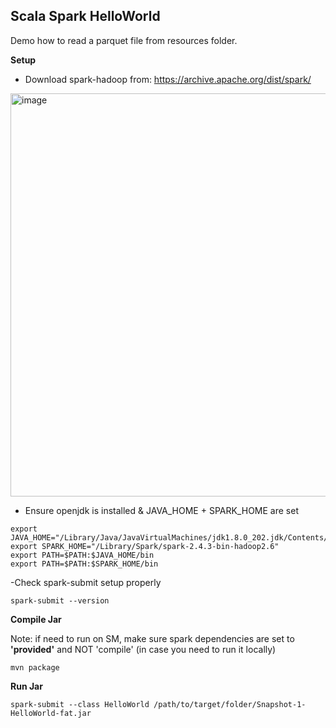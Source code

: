 ## Scala Spark HelloWorld 

Demo how to read a parquet file from resources folder.

**Setup**

- Download spark-hadoop from: https://archive.apache.org/dist/spark/

<img width="645" alt="image" src="https://user-images.githubusercontent.com/26292532/182172609-8bb09380-9e5f-4a7e-b27b-3cb4d6e4a466.png">

- Ensure openjdk is installed & JAVA_HOME + SPARK_HOME are set
```
export JAVA_HOME="/Library/Java/JavaVirtualMachines/jdk1.8.0_202.jdk/Contents/H$
export SPARK_HOME="/Library/Spark/spark-2.4.3-bin-hadoop2.6"
export PATH=$PATH:$JAVA_HOME/bin
export PATH=$PATH:$SPARK_HOME/bin
```

-Check spark-submit setup properly

```
spark-submit --version
```

**Compile Jar**

Note: if need to run on SM, make sure spark dependencies are set to **'provided'** and NOT 'compile' (in case you need to run it locally)

```
mvn package
```

**Run Jar**

```
spark-submit --class HelloWorld /path/to/target/folder/Snapshot-1-HelloWorld-fat.jar
```

